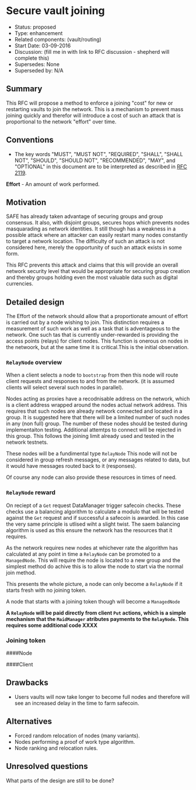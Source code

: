 # Secure vault joining

- Status: proposed 
- Type: enhancement
- Related components: (vault/routing)
- Start Date: 03-09-2016
- Discussion: (fill me in with link to RFC discussion - shepherd will complete this) 
- Supersedes: None
- Superseded by: N/A

## Summary

This RFC will propose a method to enforce a joining "cost" for new or restarting vaults to join the network. This is a mechanism to prevent mass joining quickly and therefor will introduce a cost of such an attack that is proportional to the network "effort" over time.

## Conventions
- The key words "MUST", "MUST NOT", "REQUIRED", "SHALL", "SHALL NOT", "SHOULD", "SHOULD NOT", "RECOMMENDED", "MAY", and "OPTIONAL" in this document are to be interpreted as described in [RFC 2119](http://tools.ietf.org/html/rfc2119).

**Effort** - An amount of work performed.


## Motivation

SAFE has already taken advantage of securing groups and group consensus. It also, with disjoint groups, secures hops which prevents nodes masquarading as network identities. It still though has a weakness in a possible attack where an attacker can easily restart many nodes constantly to target a network location. The difficulty of such an attack is not considered here, merely the opportunity of such an attack exists in some form. 

This RFC prevents this attack and claims that this will provide an overall network security level that would be appropriate for securing group creation and thereby groups holding even the most valuable data such as digital currencies.

## Detailed design

The Effort of the network should allow that a proportionate amount of effort is carried out by a node wishing to join. This distinction requires a measurement of such work as well as a task that is adventageous to the network. One such tas that is currently under-rewarded is providing the access points (relays) for client nodes.  This function is onerous on nodes in the netwoork, but at the same time it is critical.This is the initial observation. 

### `RelayNode` overview

When a client selects a node to `bootstrap` from then this node will route client requests and responses to and from the network. (it is assumed clients will select several such nodes in parallel). 

Nodes acting as proxies have a recodnisable address on the network, which is a client address wrapped around the nodes actual network address. This requires that such nodes are already network connected and located in a group. It is suggested here that there will be a limited number of such nodes in any (non full) group. The number of these nodes should be tested during implementaiton testing. Additional attemtps to connect will be rejected in this group. This follows the joining limit already used and tested in the network testnets. 

These nodes will be a fundimental type `RelayNode` This node will not be considered in group refresh messages, or any messages related to data, but it would have messages routed back to it (responses). 

Of course any node can also provide these resources in times of need.

### `RelayNode` reward

On reciept of a `Get` request DataManager trigger safecoin checks. These checks use a balancing algorithm to calculate a modulo that will be tested against the `Get` request and if successful a safecoin is awarded. In this case the very same principle is utlised wiht a slight twist. The saem balancing algorithm is used as this ensure the network has the resources that it requires. 

As the network requires new nodes at whichever rate the algorithm has calculated at any point in time a `RelayNode` can be promoted to a `ManagedNode`. This will require the node is located to a new group and the simplest method do achive this is to allow the node to start via the normal join method. 

This presents the whole picture, a node can only become a `RelayNode` if it starts fresh with no joining token. 

A node that starts with a joining token though will become a `ManagedNode` 

__A `RelayNode` will be paid directly from client `Put` actions, which is a simple mechanism that the `MaidManager` atributes payments to the `RelayNode`. This requires some additional code XXXX__

### Joining token 

####Node

####Client

### 

## Drawbacks

* Users vaults will now take longer to become full nodes and therefore will see an increased delay in the time to farm safecoin. 

## Alternatives

* Forced random relocation of nodes (many variants).
* Nodes performing a proof of work type algorithm.
* Node ranking and relocation rules.

## Unresolved questions

What parts of the design are still to be done?
